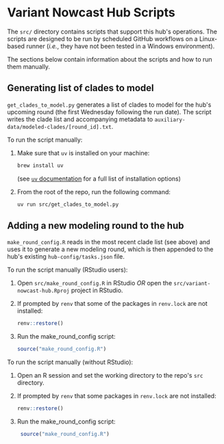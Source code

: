# Variant Nowcast Hub Scripts

The `src/` directory contains scripts that support this hub's operations. The scripts are designed to be run by scheduled
GitHub workflows on a Linux-based runner (_i.e._, they have not been tested in a Windows environment).

The sections below contain information about the scripts and how to run them manually.

## Generating list of clades to model

`get_clades_to_model.py` generates a list of clades to model for the hub's upcoming round (the first Wednesday following
the run date). The script writes the clade list and accompanying metadata to `auxiliary-data/modeled-clades/[round_id].txt`.

To run the script manually:

1. Make sure that `uv` is installed on your machine:

    ```bash
    brew install uv
    ```

    (see [`uv` documentation](https://docs.astral.sh/uv/getting-started/installation/#installing-uv) for a full list of installation options)

2. From the root of the repo, run the following command:

    ```bash
    uv run src/get_clades_to_model.py
    ```

## Adding a new modeling round to the hub

`make_round_config.R` reads in the most recent clade list (see above) and uses it to generate a new modeling round, which is
then appended to the hub's existing `hub-config/tasks.json` file.

To run the script manually (RStudio users):


1. Open `src/make_round_config.R` in RStudio _OR_ open the `src/variant-nowcast-hub.Rproj` project in RStudio.
2. If prompted by `renv` that some of the packages in `renv.lock` are not installed:

    ```r
    renv::restore()
    ```
3. Run the make_round_config script:

    ```r
    source("make_round_config.R")
    ```


To run the script manually (without RStudio):

1. Open an R session and set the working directory to the repo's `src` directory.
2. If prompted by `renv` that some packages in `renv.lock` are not installed:

    ```r
    renv::restore()
    ```
4. Run the make_round_config script:

    ```r
     source("make_round_config.R")
    ```


